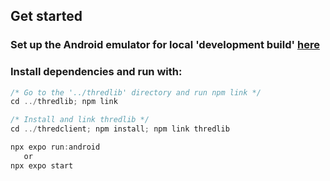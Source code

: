 ## Get started

### Set up the Android emulator for local 'development build' [here](https://docs.expo.dev/get-started/set-up-your-environment/?platform=android&device=simulated&mode=development-build&buildEnv=local)

### Install dependencies and run with:

```javascript
/* Go to the '../thredlib' directory and run npm link */
cd ../thredlib; npm link  

/* Install and link thredlib */
cd ../thredclient; npm install; npm link thredlib

npx expo run:android
   or
npx expo start
```